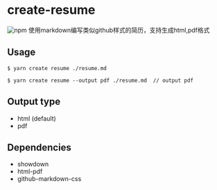 # create-resume
![npm](https://img.shields.io/npm/v/create-resume?color=sucess)
 使用markdown编写类似github样式的简历，支持生成html,pdf格式

## Usage
```
$ yarn create resume ./resume.md
```
```
$ yarn create resume --output pdf ./resume.md  // output pdf
```

## Output type

- html (default)
- pdf

## Dependencies

- showdown
- html-pdf
- github-markdown-css